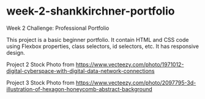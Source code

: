 # week-2-shankkirchner-portfolio

Week 2 Challenge: Professional Portfolio

This project is a basic beginner portfolio. It contain HTML and CSS code using Flexbox properties, class selectors, id selectors, etc. It has responsive design.

Project 2 Stock Photo from https://www.vecteezy.com/photo/1971012-digital-cyberspace-with-digital-data-network-connections

Project 3 Stock Photo from https://www.vecteezy.com/photo/2097795-3d-illustration-of-hexagon-honeycomb-abstract-background
